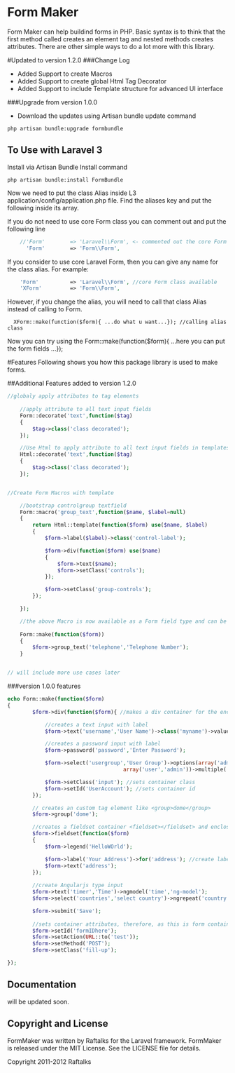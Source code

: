 # Form Maker

Form Maker can help buildind forms in PHP. 
Basic syntax is to think that the first method called creates an element tag and nested methods creates attributes. There are other simple ways to do a lot more with this library.

#Updated to version 1.2.0
###Change Log
- Added Support to create Macros
- Added Support to create global Html Tag Decorator
- Added Support to include Template structure for advanced UI interface

###Upgrade from version 1.0.0
- Download the updates using Artisan bundle update command 
```
php artisan bundle:upgrade formbundle
```

## To Use with Laravel 3
Install via Artisan Bundle Install command
```
php artisan bundle:install FormBundle
```
Now we need to put the class Alias inside L3 application/config/application.php file.
Find the aliases key and put the following inside its array.

If you do not need to use core Form class you can comment out and put the following line
```php
	//'Form'       	=> 'Laravel\\Form', <- commented out the core Form class
	  'Form'	 	=> 'Form\\Form',
```

If you consider to use core Laravel Form, then you can give any name for the class alias. For example:
```php
	'Form'       	=> 'Laravel\\Form', //core Form class available
	'XForm'	 		=> 'Form\\Form', 
```
However, if you change the alias, you will need to call that class Alias instead of calling to Form.
```
  XForm::make(function($form){ ...do what u want...}); //calling alias class
```

Now you can try using the Form::make(function($form){ ...here you can put the form fields ...});


#Features
Following shows you how this package library is used to make forms.

##Additional Features added to version 1.2.0

```php
//globaly apply attributes to tag elements
	
	//apply attribute to all text input fields
	Form::decorate('text',function($tag)
	{		
		$tag->class('class decorated');
	});

	//Use Html to apply attribute to all text input fields in templates
	Html::decorate('text',function($tag)
	{		
		$tag->class('class decorated');
	});


//Create Form Macros with template

	//bootstrap controlgroup textfield
	Form::macro('group_text',function($name, $label=null)
	{
		return Html::template(function($form) use($name, $label)
		{
			$form->label($label)->class('control-label');

			$form->div(function($form) use($name)
			{
				$form->text($name);
				$form->setClass('controls');
			});

			$form->setClass('group-controls');
		});

	});

	//the above Macro is now available as a Form field type and can be called within a Form 
	
	Form::make(function($form))
	{
		$form->group_text('telephone','Telephone Number');
	}


// will include more use cases later

```
###version 1.0.0 features
```php
echo Form::make(function($form)
{
		$form->div(function($form){ //makes a div container for the enclosed fields

			//creates a text input with label
			$form->text('username','User Name')->class('myname')->value('some name');  

			//creates a password input with label
			$form->password('password','Enter Password');

			$form->select('usergroup','User Group')->options(array('admin'=>'admin','manager'=>'manager','user'=>'user'),
									 array('user','admin'))->multiple('multiple');

			$form->setClass('input'); //sets container class
			$form->setId('UserAccount'); //sets container id
		});

		// creates an custom tag element like <group>dome</group> 
		$form->group('dome'); 

		//creates a fieldset container <fieldset></fieldset> and enclose the fields in it
		$form->fieldset(function($form) 
		{
			$form->legend('HelloWOrld');

			$form->label('Your Address')->for('address'); //create label field separately
			$form->text('address');
		});
		
		//create Angularjs type input
		$form->text('timer','Time')->ngmodel('time','ng-model');
		$form->select('countries','select country')->ngrepeat('country.name in countries','ng-repeat');

		$form->submit('Save');
		
		//sets container attributes, therefore, as this is form container, this sets the form attributes
		$form->setId('formIDhere');
		$form->setAction(URL::to('test'));
		$form->setMethod('POST');
		$form->setClass('fill-up');

});

```


## Documentation

will be updated soon.


## Copyright and License
FormMaker was written by Raftalks for the Laravel framework.
FormMaker is released under the MIT License. See the LICENSE file for details.

Copyright 2011-2012 Raftalks